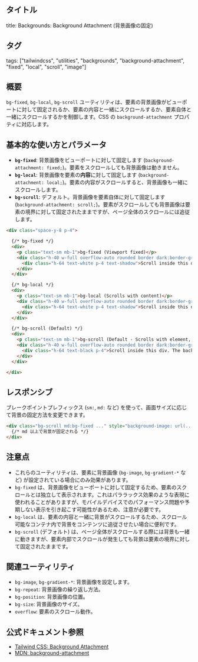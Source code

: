 ## タイトル
title: Backgrounds: Background Attachment (背景画像の固定)

## タグ
tags: ["tailwindcss", "utilities", "backgrounds", "background-attachment", "fixed", "local", "scroll", "image"]

## 概要
`bg-fixed`, `bg-local`, `bg-scroll` ユーティリティは、要素の背景画像がビューポートに対して固定されるか、要素の内容と一緒にスクロールするか、要素自体と一緒にスクロールするかを制御します。CSS の `background-attachment` プロパティに対応します。

## 基本的な使い方とパラメータ

*   **`bg-fixed`**: 背景画像をビューポートに対して固定します (`background-attachment: fixed;`)。要素をスクロールしても背景画像は動きません。
*   **`bg-local`**: 背景画像を要素の**内容**に対して固定します (`background-attachment: local;`)。要素の内容がスクロールすると、背景画像も一緒にスクロールします。
*   **`bg-scroll`**: デフォルト。背景画像を要素自体に対して固定します (`background-attachment: scroll;`)。要素がスクロールしても背景画像は要素の境界に対して固定されたままですが、ページ全体のスクロールには追従します。

```html
<div class="space-y-8 p-4">

  {/* bg-fixed */}
  <div>
    <p class="text-sm mb-1">bg-fixed (Viewport fixed)</p>
    <div class="h-40 w-full overflow-auto rounded border dark:border-gray-700 bg-cover bg-center bg-fixed" style="background-image: url('https://via.placeholder.com/600x400/888888/ffffff?text=Fixed')">
      <div class="h-64 text-white p-4 text-shadow">Scroll inside this div. The background image remains fixed relative to the viewport. Lorem ipsum dolor sit amet...</div>
    </div>
  </div>

  {/* bg-local */}
  <div>
    <p class="text-sm mb-1">bg-local (Scrolls with content)</p>
    <div class="h-40 w-full overflow-auto rounded border dark:border-gray-700 bg-cover bg-center bg-local" style="background-image: url('https://via.placeholder.com/600x400/444444/ffffff?text=Local')">
      <div class="h-64 text-white p-4 text-shadow">Scroll inside this div. The background image scrolls along with the content. Lorem ipsum dolor sit amet...</div>
    </div>
  </div>

  {/* bg-scroll (Default) */}
  <div>
    <p class="text-sm mb-1">bg-scroll (Default - Scrolls with element, not content)</p>
    <div class="h-40 w-full overflow-auto rounded border dark:border-gray-700 bg-cover bg-center bg-scroll" style="background-image: url('https://via.placeholder.com/600x400/cccccc/000000?text=Scroll')">
      <div class="h-64 text-black p-4">Scroll inside this div. The background image stays fixed relative to the element's border, not the content. Lorem ipsum dolor sit amet...</div>
    </div>
  </div>

</div>
```

## レスポンシブ

ブレークポイントプレフィックス (`sm:`, `md:` など) を使って、画面サイズに応じて背景の固定方法を変更できます。

```html
<div class="bg-scroll md:bg-fixed ..." style="background-image: url(...)">
  {/* md 以上で背景が固定される */}
</div>
```

## 注意点

*   これらのユーティリティは、要素に背景画像 (`bg-image`, `bg-gradient-*` など) が設定されている場合にのみ効果があります。
*   `bg-fixed` は、背景画像をビューポートに対して固定するため、要素のスクロールとは独立して表示されます。これはパララックス効果のような表現に使われることがありますが、モバイルデバイスでのパフォーマンス問題や予期しない表示を引き起こす可能性があるため、注意が必要です。
*   `bg-local` は、要素の内容と一緒に背景がスクロールするため、スクロール可能なコンテナ内で背景をコンテンツに追従させたい場合に便利です。
*   `bg-scroll` (デフォルト) は、ページ全体がスクロールする際には背景も一緒に動きますが、要素内部でスクロールが発生しても背景は要素の境界に対して固定されたままです。

## 関連ユーティリティ

*   `bg-image`, `bg-gradient-*`: 背景画像を設定します。
*   `bg-repeat`: 背景画像の繰り返し方法。
*   `bg-position`: 背景画像の位置。
*   `bg-size`: 背景画像のサイズ。
*   `overflow`: 要素のスクロール動作。

## 公式ドキュメント参照
*   [Tailwind CSS: Background Attachment](https://tailwindcss.com/docs/background-attachment)
*   [MDN: background-attachment](https://developer.mozilla.org/en-US/docs/Web/CSS/background-attachment)